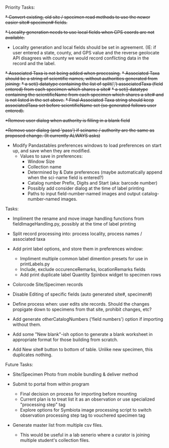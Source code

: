 Priority Tasks:

~~* Convert existing, old site / specimen read methods to use the newer easier site# specimen# fields.~~
 
~~* Locality generation needs to use local fields when GPS coords are not available.~~

* Locality generation and local fields should be set in agreement. (IE: if user entered a state, county, and GPS value and the reverse geolocate API disagrees with county we would record conflicting data in the record and the label.

~~* Associated Taxa is not being added when processing.~~
  ~~* Associated Taxa should be a string of scientific names, without authorities generated from joining:~~
    ~~* a set() datatype containing the list of split(',') associatedTaxa (field entered) from each specimen which shares a site#~~
    ~~* a set() datatype containing the scientificName from each specimen which shares a site# and is not listed in the set above.~~
    ~~* Final Associated Taxa string should keep associatedTaxa set before scientificName set (so generated follows user entered).~~

~~*Remove user dialog when authority is filling in a blank field~~

~~*Remove user dialog (and 'pass') if sciname / authority are the same as proposed change. (It currently ALWAYS asks)~~

* Modify Pandastables preferences windows to load preferences on start up, and save when they are modified.
  * Values to save in preferences:
    * Window Size
    * Collection name
     * Determined by & Date preferences (maybe automatically append when the sci-name field is entered?)
     * Catalog number Prefix, Digits and Start (aka: barcode number)
     * Possibly add consider dialog at the time of label printing
     * Paths to input field-number-named images and output catalog-number-named images.

Tasks:

* Impliment the rename and move image handling functions from fieldImageHandling.py, possibly at the time of label printing

* Split record processing into: process locality, process names / associated taxa

* Add print label options, and store them in preferences window:
  * Impliment multiple common label dimention presets for use in printLabels.py
  * Include, exclude occurenceRemarks, locationRemarks fields
  * Add print duplicate label Quantity Spinbox widget to specimen rows

* Colorcode Site/Specimen records

* Disable Editing of specific fields (auto generated site#, specimen#)

* Define process when: user edits site records. Should the changes propigate down to specimens from that site, prohibit changes, etc?

* Add generate otherCatalogNumbers ('field numbers') option if importing without them.

* Add some "New blank"-ish option to generate a blank worksheet in appropriate format for those building from scratch.

* Add New site# button to bottom of table. Unlike new specimen, this duplicates nothing.


Future Tasks:

* Site/Specimen Photo from mobile bundling & deliver method

* Submit to portal from within program
  * Final decision on process for importing before mounting
  * Current plan is to treat list it as an observation or use specialized "processing step" tag
  * Explore options for Symbiota image processing script to switch observation processing step tag to vouchered specimen tag

* Generate master list from multiple csv files.
  * This would be useful in a lab senerio where a curator is joining multiple student's collection files.

